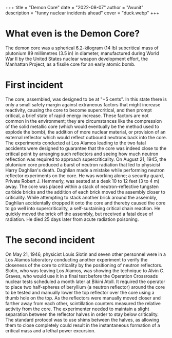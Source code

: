 +++
title = "Demon Core"
date = "2022-08-07"
author = "Avunit"
description = "funny nuclear incidents ahead"
cover = "duck.webp"
+++

# What even is the Demon Core?
The demon core was a spherical 6.2-kilogram (14 lb) subcritical mass of plutonium 89 millimetres (3.5 in) in diameter, manufactured during World War II by the United States nuclear weapon development effort, the Manhattan Project, as a fissile core for an early atomic bomb.

# First incident
The core, assembled, was designed to be at "−5 cents". In this state there is only a small safety margin against extraneous factors that might increase reactivity, causing the core to become supercritical, and then prompt critical, a brief state of rapid energy increase. These factors are not common in the environment; they are circumstances like the compression of the solid metallic core (which would eventually be the method used to explode the bomb), the addition of more nuclear material, or provision of an external reflector which would reflect outbound neutrons back into the core. The experiments conducted at Los Alamos leading to the two fatal accidents were designed to guarantee that the core was indeed close to the critical point by arranging such reflectors and seeing how much neutron reflection was required to approach supercriticality.
On August 21, 1945, the plutonium core produced a burst of neutron radiation that led to physicist Harry Daghlian's death. Daghlian made a mistake while performing neutron reflector experiments on the core. He was working alone; a security guard, Private Robert J. Hemmerly, was seated at a desk 10 to 12 feet (3 to 4 m) away. The core was placed within a stack of neutron-reflective tungsten carbide bricks and the addition of each brick moved the assembly closer to criticality. While attempting to stack another brick around the assembly, Daghlian accidentally dropped it onto the core and thereby caused the core to go well into supercriticality, a self-sustaining critical chain reaction. He quickly moved the brick off the assembly, but received a fatal dose of radiation. He died 25 days later from acute radiation poisoning.

# The second incident
On May 21, 1946, physicist Louis Slotin and seven other personnel were in a Los Alamos laboratory conducting another experiment to verify the closeness of the core to criticality by the positioning of neutron reflectors. Slotin, who was leaving Los Alamos, was showing the technique to Alvin C. Graves, who would use it in a final test before the Operation Crossroads nuclear tests scheduled a month later at Bikini Atoll. It required the operator to place two half-spheres of beryllium (a neutron reflector) around the core to be tested and manually lower the top reflector over the core using a thumb hole on the top. As the reflectors were manually moved closer and farther away from each other, scintillation counters measured the relative activity from the core. The experimenter needed to maintain a slight separation between the reflector halves in order to stay below criticality. The standard protocol was to use shims between the halves, as allowing them to close completely could result in the instantaneous formation of a critical mass and a lethal power excursion. 
